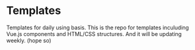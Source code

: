 # Templates
Templates for daily using basis.
This is the repo for templates inculuding Vue.js components and HTML/CSS structures. 
And it will be updating weekly. (hope so)
